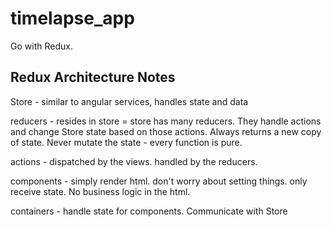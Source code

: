 # timelapse_app

Go with Redux.


## Redux Architecture Notes

Store - similar to angular services, handles state and data

reducers - resides in store = store has many reducers. They handle actions and
change Store state based on those actions. Always returns a new copy of state.
Never mutate the state - every function is pure.

actions - dispatched by the views. handled by the reducers.

components - simply render html. don't worry about setting things. only receive
state. No business logic in the html.

containers - handle state for components. Communicate with Store
